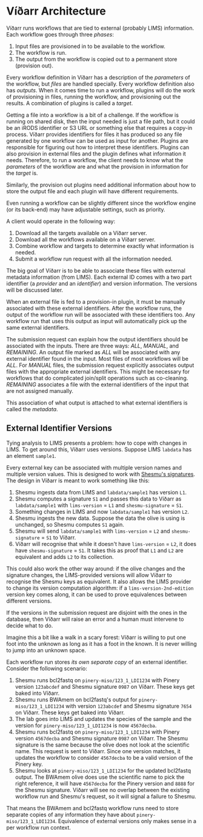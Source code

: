 # Víðarr Architecture

Víðarr runs workflows that are tied to external (probably LIMS) information.
Each workflow goes through three _phases_:

1. Input files are provisioned in to be available to the workflow.
2. The workflow is run.
3. The output from the workflow is copied out to a permanent store (provision
	 out).

Every workflow definition in Víðarr has a description of the _parameters_ of
the workflow, but _files_ are handled specially. Every workflow definition also
has _outputs_. When it comes time to run a workflow, plugins will do the work of
provisioning in files, running the workflow, and provisioning out the results.
A combination of plugins is called a _target_.

Getting a file into a workflow is a bit of a challenge. If the workflow is
running on shared disk, then the input needed is just a file path, but it could
be an iRODS identifier or S3 URL or something else that requires a copy-in
process. Víðarr provides identifiers for files it has produced so any file
generated by one workflow can be used as input for another. Plugins are
responsible for figuring out how to interpret these identifiers. Plugins can
also provision in external files and the plugin defines what information it
needs. Therefore, to run a workflow, the client needs to know what the
_parameters_ of the workflow are and what the provision in information for the
_target_ is.

Similarly, the provision out plugins need additional information about how to
store the output file and each plugin will have different requirements.

Even running a workflow can be slightly different since the workflow engine (or
its back-end) may have adjustable settings, such as priority.

A client would operate in the following way:

1. Download all the targets available on a Víðarr server.
2. Download all the workflows available on a Víðarr server.
3. Combine workflow and targets to determine exactly what information is needed.
4. Submit a workflow run request with all the information needed.

The big goal of Víðarr is to be able to associate these files with external
metadata information (from LIMS). Each external ID comes with a two part
identifier (a _provider_ and an _identifier_) and version information. The
versions will be discussed later.

When an external file is fed to a provision-in plugin, it must be manually
associated with these external identifiers. After the workflow runs, the output
of the workflow run will be associated with these identifiers too. Any workflow
run that uses this output as input will automatically pick up the same external
identifiers.

The submission request can explain how the output identifiers should be
associated with the inputs. There are three ways: _ALL_, _MANUAL_, and
_REMAINING_. An output file marked as _ALL_ will be associated with any
external identifier found in the input. Most files of most workflows will be
_ALL_. For _MANUAL_ files, the submission request explicitly associates output
files with the appropriate external identifiers. This might be necessary for
workflows that do complicated join/split operations such as co-cleaning.
_REMAINING_ associates a file with the external identifiers of the input that
are not assigned manually.

This association of what output is attached to what external identifiers is
called the _metadata_.

## External Identifier Versions
Tying analysis to LIMS presents a problem: how to cope with changes in LIMS. To
get around this, Víðarr uses versions. Suppose LIMS `labdata` has an element
`sample1`.

Every external key can be associated with multiple version names and multiple
version values. This is designed to work with [Shesmu's
signatures](https://oicr-gsi.github.io/shesmu/tutorial.html#signature-and-signable-variables).
The design in Víðarr is meant to work something like this:

1. Shesmu ingests data from LIMS and `labdata/sample1` has version `L1`.
2. Shesmu computes a signature `S1` and passes this data to Víðarr as
	 `labdata/sample1` with `lims-version` = `L1` and `shesmu-signature` = `S1`.
3. Something changes in LIMS and now  `labdata/sample1` has version `L2`.
4. Shesmu ingests the new data. Suppose the data the olive is using is
	 unchanged, so Shesmu computes `S1` again.
5. Shesmu will send `labdata/sample1` with `lims-version` = `L2` and
	 `shesmu-signature` = `S1` to Víðarr.
6. Víðarr will recognise that while it doesn't have `lims-version` = `L2`, it
	 does have `shesmu-signature` = `S1`. It takes this as proof that `L1` and
   `L2` are equivalent and adds `L2` to its collection.

This could also work the other way around: if the olive changes and the
signature changes, the LIMS-provided versions will allow Víðarr to recognise
the Shesmu keys as equivalent. It also allows the LIMS provider to change its
version computation algorithm: if a `lims-version-2nd-edition` version key comes
along, it can be used to prove equivalences between different versions.

If the versions in the submission request are disjoint with the ones in the
database, then Víðarr will raise an error and a human must intervene to decide
what to do.

Imagine this a bit like a walk in a scary forest: Víðarr is willing to put one
foot into the unknown as long as it has a foot in the known. It is never
willing to jump into an unknown space.

Each workflow run stores _its own separate copy_ of an external identifier.
Consider the following scenario:

1. Shesmu runs bcl2fastq on `pinery-miso/123_1_LDI1234` with Pinery version `123abcdef` and Shesmu signature `0987` on Víðarr. These keys get baked into Víðarr.
2. Shesmu runs BWAmem on bcl2fastq's output for `pinery-miso/123_1_LDI1234` with version `123abcdef` and Shesmu signature `7654` on Víðarr. These keys get baked into Víðarr.
3. The lab goes into LIMS and updates the species of the sample and the version for `pinery-miso/123_1_LDI1234` is now `4567decba`.
4. Shesmu runs bcl2fastq on `pinery-miso/123_1_LDI1234` with Pinery version `4567decba` and Shesmu signature `0987` on Víðarr. The Shesmu signature is the same because the olive does not look at the scientific name. This request is sent to Víðarr. Since one version matches, it updates the workflow to consider `4567decba` to be a valid version of the Pinery key.
5. Shesmu looks at `pinery-miso/123_1_LDI1234` for the updated bcl2fastq output. The BWAmem olive does use the scientific name to pick the right reference, it will have `4567decba` for the Pinery version and `8888` for the Shesmu signature. Víðarr will see no overlap between the existing workflow run and Shesmu's request, so it will signal a failure to Shesmu.

That means the BWAmem and bcl2fastq workflow runs need to store separate copies
of any information they have about `pinery-miso/123_1_LDI1234`. Equivalence of
external versions only makes sense in a per workflow run context.
